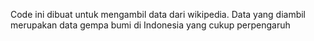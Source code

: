 <p>Code ini dibuat untuk mengambil data dari wikipedia. Data yang diambil merupakan data gempa bumi di Indonesia yang cukup perpengaruh</p>
